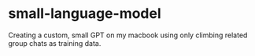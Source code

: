 # small-language-model
Creating a custom, small GPT on my macbook using only climbing related group chats as training data.
